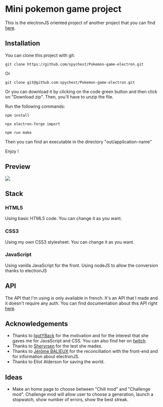 # Mini pokemon game project
This is the electronJS oriented project of another project that you can find [here](https://github.com/spychest/miniPokemonGameProject).

## Installation
You can clone this project with git:

`git clone https://github.com/spychest/Pokemon-game-electron.git`

Or

`git clone git@github.com:spychest/Pokemon-game-electron.git`

Or you can download it by clicking on the code green button and then click on "Download zip". Then, you'll have to unzip the file.

Run the following commands:

`npm install`

`npx electron-forge import`

`npm run make`

Then you can find an executable in the directory "out/application-name"

Enjoy !

## Preview
![](https://i.ibb.co/ng4qBb0/preview.jpg)

## Stack
### HTML5
Using basic HTML5 code. You can change it as you want.
### CSS3
Using my own CSS3 stylesheet. You can change it as you want.
### JavaScript
Using vanilla JavaScript for the front.
Using nodeJS to allow the conversion thanks to electronJS

## API
The API that I'm using is only available in french. It's an API that I made and it doesn't require any auth. You can find documentation about this API right [here](https://pokemon-api.spychest.fr/api/doc).

## Acknowledgements
- Thanks to [IgotYBack](https://github.com/IGotYBack) for the motivation and for the interest that she gaves me for JavaScript and CSS. You can also find her on [twitch](https://www.twitch.tv/igotyb).
- Thanks to [Sheryrsen](https://www.twitch.tv/sheryrsen) for the test she mades.
- Thanks to [Jérôme BALIEUX](https://github.com/jbalieux) for the reconciliation with the front-end and for information about electronJS.
- Thanks to Eliot Alderson for saving the world.

## Ideas
- Make an home page to choose between "Chill mod" and "Challenge mod". Challenge mod will allow user to choose a generation, launch a stopwatch, show number of errors, show the best streak.
